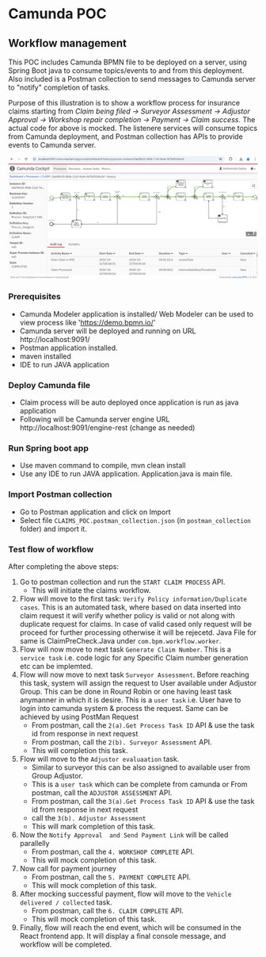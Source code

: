 # Camunda POC
## Workflow management

This POC includes Camunda BPMN file to be deployed on a server, using Spring Boot java to consume topics/events to and from this deployment.
Also included is a Postman collection to send messages to Camunda server to "notify" completion of tasks.

Purpose of this illustration is to show a workflow process for insurance claims starting from *Claim being filed -> Surveyor Assessment -> Adjustor Approval -> Workshop repair completion -> Payment -> Claim success*.
The actual code for above is mocked. The listenere services will consume topics from Camunda deployment, and Postman collection has APIs to provide events to Camunda server.

![ClaimProcess](media/Claim.png "Claim Process")

### **Prerequisites**
- Camunda Modeler application is installed/ Web Modeler can be used to view process like 'https://demo.bpmn.io/'
- Camunda server will be deployed and running on URL http://localhost:9091/
- Postman application installed.
- maven installed
- IDE to run JAVA application

### **Deploy Camunda file**
- Claim process will be auto deployed once application is run as java application
- Following will be Camunda server engine URL http://localhost:9091/engine-rest (change as needed)

### **Run Spring boot app**
- Use maven command to compile, mvn clean install
- Use any IDE to run JAVA application. Application.java is main file.

### **Import Postman collection**
- Go to Postman application and click on Import
- Select file `CLAIMS_POC.postman_collection.json` (in `postman_collection` folder) and import it.

### **Test flow of workflow**
After completing the above steps:
1. Go to postman collection and run the `START CLAIM PROCESS` API.
    - This will initiate the claims workflow.
2. Flow will move to the first task: `Verify Policy information/Duplicate cases`. This is an automated task, where based on data inserted into claim request it will verify whether policy is valid or not along with duplicate request for claims. In case of valid cased only request will be proceed for further processing otherwise it will be rejecetd.
Java File for same is ClaimPreCheck.Java under `com.bpm.workflow.worker`.
3. Flow will now move to next task `Generate Claim Number`. This is a `service task` i.e. code logic for any Specific Claim number generation etc can be implemted.
4. Flow will now move to next task `Surveyor Assessment`. Before reaching this task, system will assign the request to User available under Adjustor Group. This can be done in Round Robin or one having least task anymanner in which it is desire. 
This is a `user task` i.e. User have to login into camunda system & process the request. Same can be achieved by using PostMan Request
    - From postman, call the `2(a).Get Process Task ID` API & use the task id from response in next request
    - From postman, call the `2(b). Surveyor Assessment` API.
    - This will completion this task.
4. Flow will move to the `Adjustor evaluaation` task.
    - Similar to surveyor this can be also assigned to available user from Group Adjustor.
    - This is a `user task`  which can be complete from camunda or From postman, call the `ADJUSTOR ASSESSMENT` API.
    - From postman, call the `3(a).Get Process Task ID` API & use the task id from response in next request
    - call the `3(b). Adjustor Assessment` 
    - This will mark completion of this task.
5. Now the `Notify Approval  and Send Payment Link` will be called parallelly
    - From postman, call the `4. WORKSHOP COMPLETE` API.
    - This will mock completion of this task.
6. Now call for payment journey
	- From postman, call the `5. PAYMENT COMPLETE` API.
    - This will mock completion of this task.
7. After mocking successful payment, flow will move to the `Vehicle delivered / collected` task.
    - From postman, call the `6. CLAIM COMPLETE` API.
    - This will mock completion of this task.
8. Finally, flow will reach the end event, which will be consumed in the React frontend app. It will display a final console message, and workflow will be completed.